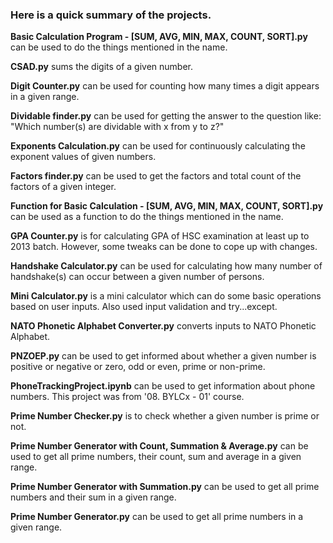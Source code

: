 ### Here is a quick summary of the projects.

**Basic Calculation Program - [SUM, AVG, MIN, MAX, COUNT, SORT].py** can be used to do the things mentioned in the name.

**CSAD.py** sums the digits of a given number.

**Digit Counter.py** can be used for counting how many times a digit appears in a given range.

**Dividable finder.py** can be used for getting the answer to the question like: "Which number(s) are dividable with x from y to z?"

**Exponents Calculation.py** can be used for continuously calculating the exponent values of given numbers. 

**Factors finder.py** can be used to get the factors and total count of the factors of a given integer.

**Function for Basic Calculation - [SUM, AVG, MIN, MAX, COUNT, SORT].py** can be used as a function to do the things mentioned in the name.

**GPA Counter.py** is for calculating GPA of HSC examination at least up to 2013 batch. However, some tweaks can be done to cope up with changes.

**Handshake Calculator.py** can be used for calculating how many number of handshake(s) can occur between a given number of persons.

**Mini Calculator.py** is a mini calculator which can do some basic operations based on user inputs. Also used input validation and try...except.

**NATO Phonetic Alphabet Converter.py** converts inputs to NATO Phonetic Alphabet.

**PNZOEP.py** can be used to get informed about whether a given number is positive or negative or zero, odd or even, prime or non-prime.

**PhoneTrackingProject.ipynb** can be used to get information about phone numbers. This project was from '08. BYLCx - 01' course.

**Prime Number Checker.py** is to check whether a given number is prime or not.

**Prime Number Generator with Count, Summation & Average.py** can be used to get all prime numbers, their count, sum and average in a given range.

**Prime Number Generator with Summation.py** can be used to get all prime numbers and their sum in a given range.

**Prime Number Generator.py** can be used to get all prime numbers in a given range.
